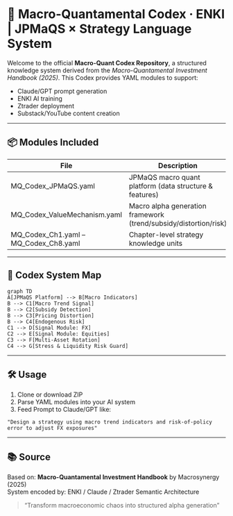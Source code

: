 # 🧠 Macro-Quantamental Codex · ENKI | JPMaQS × Strategy Language System

Welcome to the official **Macro-Quant Codex Repository**, a structured knowledge system derived from the _Macro-Quantamental Investment Handbook (2025)_. This Codex provides YAML modules to support:

- Claude/GPT prompt generation
- ENKI AI training
- Ztrader deployment
- Substack/YouTube content creation

---

## 📦 Modules Included

| File | Description |
|------|-------------|
| MQ_Codex_JPMaQS.yaml | JPMaQS macro quant platform (data structure & features) |
| MQ_Codex_ValueMechanism.yaml | Macro alpha generation framework (trend/subsidy/distortion/risk) |
| MQ_Codex_Ch1.yaml – MQ_Codex_Ch8.yaml | Chapter-level strategy knowledge units |

---

## 🧭 Codex System Map

```mermaid
graph TD
A[JPMaQS Platform] --> B[Macro Indicators]
B --> C1[Macro Trend Signal]
B --> C2[Subsidy Detection]
B --> C3[Pricing Distortion]
B --> C4[Endogenous Risk]
C1 --> D[Signal Module: FX]
C2 --> E[Signal Module: Equities]
C3 --> F[Multi-Asset Rotation]
C4 --> G[Stress & Liquidity Risk Guard]
```

---

## 🛠️ Usage

1. Clone or download ZIP
2. Parse YAML modules into your AI system
3. Feed Prompt to Claude/GPT like:
```
"Design a strategy using macro trend indicators and risk-of-policy error to adjust FX exposures"
```

---

## 📚 Source

Based on: **Macro-Quantamental Investment Handbook** by Macrosynergy (2025)  
System encoded by: ENKI / Claude / Ztrader Semantic Architecture

> “Transform macroeconomic chaos into structured alpha generation”

